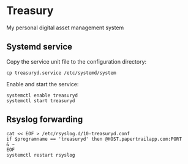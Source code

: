 # Treasury

My personal digital asset management system


## Systemd service

Copy the service unit file to the configuration directory:

	cp treasuryd.service /etc/systemd/system

Enable and start the service:

	systemctl enable treasuryd
	systemctl start treasuryd


## Rsyslog forwarding

	cat << EOF > /etc/rsyslog.d/10-treasuryd.conf
	if $programname == 'treasuryd' then @HOST.papertrailapp.com:PORT
	& ~
	EOF
	systemctl restart rsyslog
